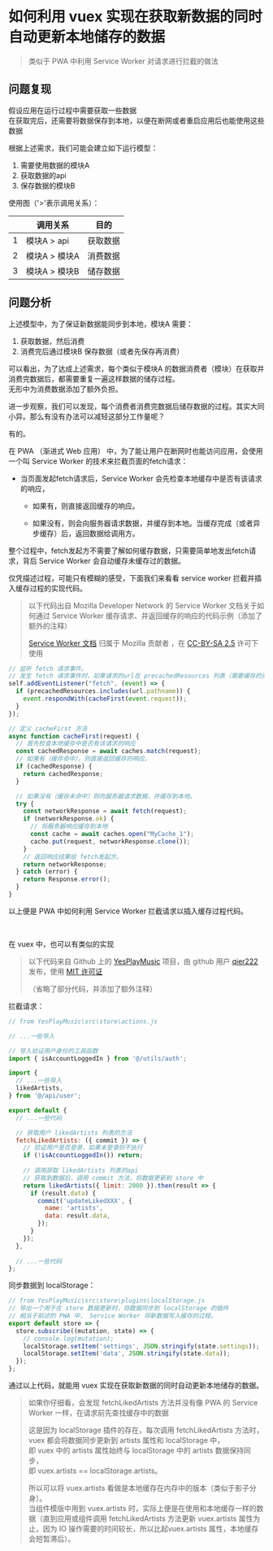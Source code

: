 # 如何利用 vuex 实现在获取新数据的同时自动更新本地储存的数据

> 类似于 PWA 中利用 Service Worker 对请求进行拦截的做法

## 问题复现  

假设应用在运行过程中需要获取一些数据  
在获取完后，还需要将数据保存到本地，以便在断网或者重启应用后也能使用这些数据  

根据上述需求，我们可能会建立如下运行模型：

1. 需要使用数据的模块A
2. 获取数据的api
3. 保存数据的模块B

使用图（'>'表示调用关系）：

|   | 调用关系      | 目的     |
| --| ------------- | ------- |
| 1 | 模块A > api   | 获取数据 | 
| 2 | 模块A > 模块A  | 消费数据 |
| 3 | 模块A > 模块B  | 储存数据 |

## 问题分析

上述模型中，为了保证新数据能同步到本地，模块A 需要：  
1. 获取数据，然后消费
2. 消费完后通过模块B 保存数据（或者先保存再消费）  

可以看出，为了达成上述需求，每个类似于模块A 的数据消费者（模块）在获取并消费完数据后，都需要重复一遍这样数据的储存过程。  
无形中为消费数据添加了额外负担。

进一步观察，我们可以发现，每个消费者消费完数据后储存数据的过程。其实大同小异。那么有没有办法可以减轻这部分工作量呢？

有的。

在 PWA （渐进式 Web 应用） 中，为了能让用户在断网时也能访问应用，会使用一个叫 Service Worker 的技术来拦截页面的fetch请求：  

- 当页面发起fetch请求后，Service Worker 会先检查本地缓存中是否有该请求的响应，  

  -  如果有，则直接返回缓存的响应。  

  -  如果没有，则会向服务器请求数据，并缓存到本地。当缓存完成（或者异步缓存）后，返回数据给调用方。

整个过程中，fetch发起方不需要了解如何缓存数据，只需要简单地发出fetch请求，背后 Service Worker 会自动缓存未缓存过的数据。  

仅凭描述过程，可能只有模糊的感受，下面我们来看看 service worker 拦截并插入缓存过程的实现代码。

> 以下代码出自 Mozilla Developer Network 的 Service Worker 文档关于如何通过 Service Worker 缓存请求、并返回缓存的响应的代码示例（添加了额外的注释）
>
> [Service Worker 文档](https://developer.mozilla.org/zh-CN/docs/Web/Progressive_web_apps/Guides/Caching) 归属于 Mozilla 贡献者 ，在 [CC-BY-SA 2.5](https://creativecommons.org/licenses/by-sa/2.5/deed.en) 许可下使用

```javascript
// 监听 fetch 请求事件。
// 发生 fetch 请求事件时，如果请求的url在 precachedResources 列表（需要缓存的资源列表）中，则使用 cacheFirst 方法拦截请求。
self.addEventListener("fetch", (event) => {
  if (precachedResources.includes(url.pathname)) {
    event.respondWith(cacheFirst(event.request));
  }
});

// 定义 cacheFirst 方法
async function cacheFirst(request) {
  // 首先检查本地缓存中是否有该请求的响应
  const cachedResponse = await caches.match(request);
  // 如果有（缓存命中），则直接返回缓存的响应。
  if (cachedResponse) {
    return cachedResponse;
  }

  // 如果没有（缓存未命中）则向服务器请求数据，并缓存到本地。
  try {
    const networkResponse = await fetch(request);
    if (networkResponse.ok) {
      // 将服务器响应缓存到本地
      const cache = await caches.open("MyCache_1");
      cache.put(request, networkResponse.clone());
    }
    // 返回响应结果给 fetch发起方。
    return networkResponse;
  } catch (error) {
    return Response.error();
  }
}
```

以上便是 PWA 中如何利用 Service Worker 拦截请求以插入缓存过程代码。

<br>

在 vuex 中，也可以有类似的实现

> 以下代码来自 Github 上的 [YesPlayMusic](https://github.com/qier222/YesPlayMusic) 项目，由 github 用户 [qier222](https://github.com/qier222) 发布，使用 [MIT 许可证](https://opensource.org/license/MIT)
>
> （省略了部分代码，并添加了额外注释）

拦截请求：

```javascript
// from YesPlayMusic\src\store\actions.js

// ...一些导入

// 导入验证用户身份的工具函数
import { isAccountLoggedIn } from '@/utils/auth';

import {
  // ...一些导入
  likedArtists,
} from '@/api/user';

export default {
  // ...一些代码

  // 获取用户 likedArtists 列表的方法
  fetchLikedArtists: ({ commit }) => {
    // 验证用户是否登录，如果未登录则不执行
    if (!isAccountLoggedIn()) return;
    
    // 调用获取 likedArtists 列表的api
    // 获取到数据后，调用 commit 方法，将数据更新到 store 中
    return likedArtists({ limit: 2000 }).then(result => {
      if (result.data) {
        commit('updateLikedXXX', {
          name: 'artists',
          data: result.data,
        });
      }
    });
  },
  
  // ...一些代码
};
```

同步数据到 localStorage：

```javascript
// from YesPlayMusic\src\store\plugins\localStorage.js
// 导出一个用于在 store 数据更新时，将数据同步到 localStorage 的插件
// 相当于前述的 PWA 中， Service Worker 将新数据写入缓存的过程。
export default store => {
  store.subscribe((mutation, state) => {
    // console.log(mutation);
    localStorage.setItem('settings', JSON.stringify(state.settings));
    localStorage.setItem('data', JSON.stringify(state.data));
  });
};
```

通过以上代码，就能用 vuex 实现在获取新数据的同时自动更新本地储存的数据。

> 如果你仔细看，会发现 fetchLikedArtists 方法并没有像 PWA 的 Service Worker 一样，在请求前先查找缓存中的数据  
>
> 这是因为 localStorage 插件的存在，每次调用 fetchLikedArtists 方法时，vuex 都会将数据同步更新到 artists 属性和 localStorage 中，  
即 vuex 中的 artists 属性始终与 localStorage 中的 artists 数据保持同步，  
即 vuex.artists == localStorage.artists。  
>
> 所以可以将 vuex.artists 看做是本地缓存在内存中的版本（类似于影子分身）。  
当组件模版中用到 vuex.artists 时，实际上便是在使用和本地缓存一样的数据（直到应用或组件调用 fetchLikedArtists 方法更新 vuex.artists 属性为止，因为 IO 操作需要的时间较长，所以比起vuex.artists 属性，本地缓存会短暂滞后）。